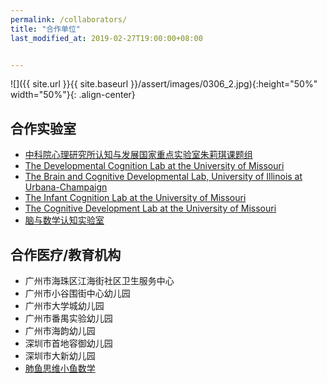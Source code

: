 ```yaml
---
permalink: /collaborators/
title: "合作单位"
last_modified_at: 2019-02-27T19:00:00+08:00


---
```



![]({{ site.url }}{{ site.baseurl }}/assert/images/0306_2.jpg){:height="50%" width="50%"}{: .align-center}

## 合作实验室

- [中科院心理研究所认知与发展国家重点实验室朱莉琪课题组](http://sourcedb.psych.cas.cn/en/epsychexpert/200907/t20090714_2073871.html)
- [The Developmental Cognition Lab at the University of Missouri](http://mudevelopmentalcognitionlab.godaddysites.com/)
- [The Brain and Cognitive Developmental Lab, University of Illinois at Urbana-Champaign](http://labs.psychology.illinois.edu/BCDLab/BCDLab/Brain_and_Cognitive_Development_Lab_Homepage.html)
- [The Infant Cognition Lab at the University of Missouri](http://faculty.missouri.edu/luoy/)
- [The Cognitive Development Lab at the University of Missouri](http://faculty.missouri.edu/~gearyd/index.html) 
- [脑与数学认知实验室](http://www.dweipsy.com/mathbrain/index.jsp)



## 合作医疗/教育机构
- 广州市海珠区江海街社区卫生服务中心
- 广州市小谷围街中心幼儿园
- 广州市大学城幼儿园
- 广州市番禺实验幼儿园
- 广州市海韵幼儿园
- 深圳市首地容御幼儿园
- 深圳市大新幼儿园
- [肺鱼思维小鱼数学](http://www.xiaoyushuxue.cn/)
